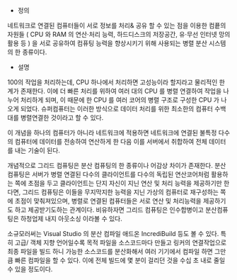 - 정의

네트워크로 연결된 컴퓨터들이 서로 정보를 처리& 공유 할 수 있는 점을 이용한 컴픁의 자원들 ( CPU 와 RAM 의 연산$\cdot$처리 능력, 하드디스크의 저장공간, 유$\cdot$무선 인터넷 망의 활용 등 ) 을 서로 공유하여 컴퓨팅 능력을 향상시키기 위해 사용되는 병렬 분산 시스템의 한 종류이다.

- 설명

100의 작업을 처리하는데, CPU 하나에서 처리하면 고성능이라 할지라고 물리적인 한계가 존재한다. 이에 더 빠른 처리를 위하여 여러 대의 CPU 를 병렬 연결하여 작업을 나누어 처리하게 되며, 이 때문에 한 CPU 를 여러 코어의 병렬 구조로 구성한 CPU 가 나오게 되었다. 슈퍼컴퓨터는 이러한 방식으로 데이터 처리를 위한 최소한의 컴퓨터 수백대를 병렬연결한 것이라고 할 수 있다.

이 개념을 하나의 컴퓨터가 아니라 네트워크에 적용하면 네트워크에 연결된 불특정 다수의 컴퓨터에 데이터를 전송하여 연산하게 한 다음 이를 서버에서 취합하여 전체 데이터를 내는 기술이 된다.

개념적으로 그리드 컴퓨팅은 분산 컴퓨팅의 한 종류이나 어감상 차이가 존재한다. 분산 컴퓨팅은 서버가 병렬 연결된 다수의 클라이언트를 다수의 독립된 연산코어처럼 활용하는 쪽에 초점을 두고 클라이언트는 단지 자신이 지닌 연산 및 처리 능력을 제공하기만 한다면, 그리드 컴퓨팅은 이들을 무지막지한 능력을 지닌 가상의 컴퓨터로 재구성하는 쪽에 초점이 맞춰져있으며, 병렬로 연결된 컴퓨터들은 서로 연산 및 처리능력을 제공하기도 하고 제공받기도하는 관계이다. 비유하자면 그리드 컴퓨팅은 인수합병이고 분산컴퓨팅은 하청업제 내지 아웃소싱 이라볼 수 있다.

소규모러써는 Visual Studio 의 분산 컴파일 애드온 IncrediBuild 등도 볼 수 있다. 특히 고급/ 객체 지향 언어일수록 목적 파일을 소스코드마다 만들고 링커의 연결작업으로 최종 파일을 빌드 하니 가능한 소스코드를 분산화해서 여러 기기에서 컴파일 하면 그만큼 빠른 컴파일을 할 수 있다.
이에 전체 빌드에 몇 분이 걸리던 것을 수십 초 내로 줄일 수 있을 정도이다.

